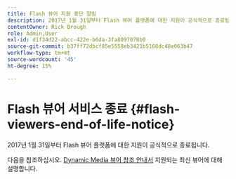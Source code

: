 ```yaml
---
title: Flash 뷰어 지원 중단 알림
description: 2017년 1월 31일부터 Flash 뷰어 플랫폼에 대한 지원이 공식적으로 종료됩니다.
contentOwner: Rick Brough
role: Admin,User
exl-id: d1f34d22-abcc-422e-b6da-3fa8097078b0
source-git-commit: b37ff72dbcf85e5558eb3421b5168dc48e063b47
workflow-type: tm+mt
source-wordcount: '45'
ht-degree: 15%

---
```


# Flash 뷰어 서비스 종료 {#flash-viewers-end-of-life-notice}

2017년 1월 31일부터 Flash 뷰어 플랫폼에 대한 지원이 공식적으로 종료됩니다.

다음을 참조하십시오. [Dynamic Media 뷰어 참조 안내서](https://experienceleague.adobe.com/docs/dynamic-media-developer-resources.html) 지원되는 최신 뷰어에 대해 설명합니다.
